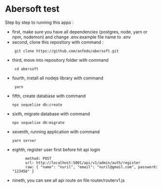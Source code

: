 # Abersoft test

Step by step to running this apps : 
* first, make sure you have all dependencies (postgres, node, yarn or npm, nodemon) and change .env.example file name to .env
* second, clone this repository with command : 
  ```console
   git clone https://github.com/anfedu/abersoft.git
  ```
* third, move into repository folder with command 
  ```console
   cd abersoft
  ```
* fourth, install all nodejs library with command 
  ```console
   yarn
  ```
* fifth, create database with command  
  ```console
  npx sequelize db:create
  ```
* sixth, migrate database with command  
  ```console
  npx sequelize db:migrate
  ```
* seventh, running application with command  
  ```console
  yarn server
  ```
* eighth, register user first before hit api login  
  ```console
		method: POST
		url: http://localhost:5001/api/v1/admin/auth/register
		raw: { "name": "nuril", "email": "nuril@gmail.com", password: "123456" }
  ```
* nineth, you can see all api route on file router/routerv1.js   
